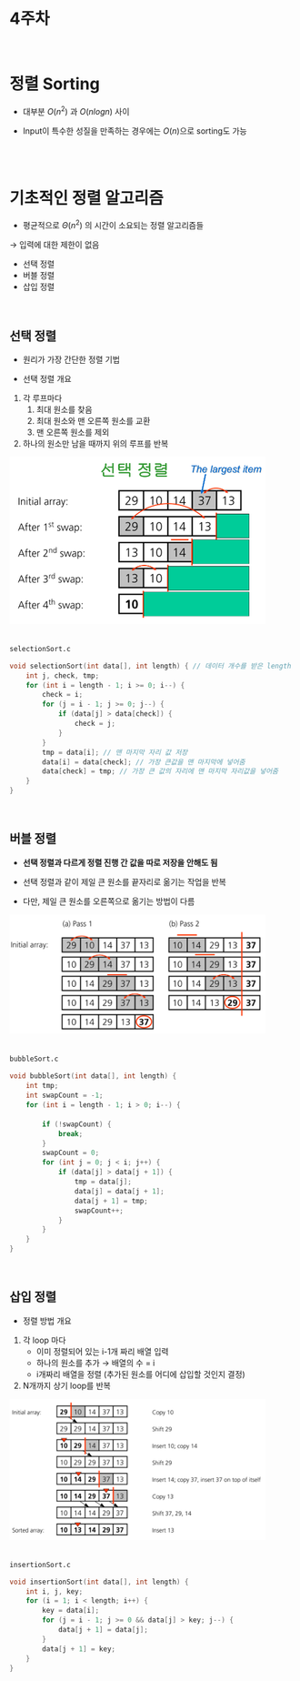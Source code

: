# 4주차
<br>

# 정렬 Sorting
- 대부분 $O(n^2)$ 과 $O(nlogn)$ 사이

- Input이 특수한 성질을 만족하는 경우에는 $O(n)$으로 sorting도 가능
<br>
<br>

# 기초적인 정렬 알고리즘

- 평균적으로 $\Theta(n^2)$ 의 시간이 소요되는 정렬 알고리즘들

→ 입력에 대한 제한이 없음

- 선택 정렬
- 버블 정렬
- 삽입 정렬

<br>

## 선택 정렬

- 원리가 가장 간단한 정렬 기법

- 선택 정렬 개요

1. 각 루프마다
    1. 최대 원소를 찾음
    2. 최대 원소와 맨 오른쪽 원소를 교환
    3. 맨 오른쪽 원소를 제외
2. 하나의 원소만 남을 때까지 위의 루프를 반복

<img width="450" alt="image" src="Basic-sorting-img/Untitled.png">
<br>
<br>

`selectionSort.c`

```c
void selectionSort(int data[], int length) { // 데이터 개수를 받은 length
    int j, check, tmp;
    for (int i = length - 1; i >= 0; i--) {
        check = i;
        for (j = i - 1; j >= 0; j--) {
            if (data[j] > data[check]) {
                check = j;
            }
        }
        tmp = data[i]; // 맨 마지막 자리 값 저장
        data[i] = data[check]; // 가장 큰값을 맨 마지막에 넣어줌
        data[check] = tmp; // 가장 큰 값의 자리에 맨 마지막 자리값을 넣어줌
    }
}
```

<br>

## 버블 정렬

- **선택 정렬과 다르게 정렬 진행 간 값을 따로 저장을 안해도 됨**

- 선택 정렬과 같이 제일 큰 원소를 끝자리로 옮기는 작업을 반복

- 다만, 제일 큰 원소를 오른쪽으로 옮기는 방법이 다름

<img width="450" alt="image" src="Basic-sorting-img/Untitled 1.png">
<br>
<br>

`bubbleSort.c`

```c
void bubbleSort(int data[], int length) {
    int tmp;
    int swapCount = -1;
    for (int i = length - 1; i > 0; i--) {

        if (!swapCount) {
            break;
        }
        swapCount = 0;
        for (int j = 0; j < i; j++) {
            if (data[j] > data[j + 1]) {
                tmp = data[j];
                data[j] = data[j + 1];
                data[j + 1] = tmp;
                swapCount++;
            }
        }
    }
}
```

<br>


## 삽입 정렬

- 정렬 방법 개요

1. 각 loop 마다
    - 이미 정렬되어 있는 i-1개 짜리 배열 입력
    - 하나의 원소를 추가 → 배열의 수 = i
    - i개짜리 배열을 정렬 (추가된 원소를 어디에 삽입할 것인지 결정)
2. N개까지 상기 loop를 반복

<img width="450" alt="image" src="Basic-sorting-img/Untitled 2.png">
<br>
<br>

`insertionSort.c`

```c
void insertionSort(int data[], int length) {
    int i, j, key;
    for (i = 1; i < length; i++) {
        key = data[i];
        for (j = i - 1; j >= 0 && data[j] > key; j--) {
            data[j + 1] = data[j];
        }
        data[j + 1] = key;
    }
}
```